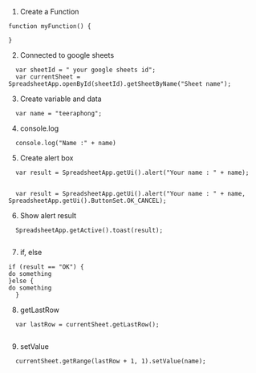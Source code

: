1. Create a Function

```
function myFunction() {

}
```

2. Connected to google sheets 

```
  var sheetId = " your google sheets id";
  var currentSheet = SpreadsheetApp.openById(sheetId).getSheetByName("Sheet name");
```

3. Create variable and data

```
  var name = "teeraphong";
```

4. console.log

```
  console.log("Name :" + name)
```

5. Create alert box 

```
  var result = SpreadsheetApp.getUi().alert("Your name : " + name);
  
```
```
  var result = SpreadsheetApp.getUi().alert("Your name : " + name, SpreadsheetApp.getUi().ButtonSet.OK_CANCEL);
```
6. Show alert result

```
  SpreadsheetApp.getActive().toast(result);
  
```
7. if, else

```
if (result == "OK") {
do something 
}else {
do something 
  }
```

8. getLastRow

```
  var lastRow = currentSheet.getLastRow();
  
```
9. setValue

```
  currentSheet.getRange(lastRow + 1, 1).setValue(name);
```
